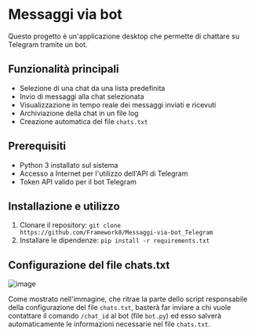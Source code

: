 # Messaggi via bot

Questo progetto è un'applicazione desktop che permette di chattare su Telegram tramite un bot.

## Funzionalità principali
- Selezione di una chat da una lista predefinita
- Invio di messaggi alla chat selezionata
- Visualizzazione in tempo reale dei messaggi inviati e ricevuti
- Archiviazione della chat in un file log
- Creazione automatica del file `chats.txt`

## Prerequisiti
- Python 3 installato sul sistema
- Accesso a Internet per l'utilizzo dell'API di Telegram
- Token API valido per il bot Telegram

## Installazione e utilizzo
1. Clonare il repository: `git clone https://github.com/Framework8/Messaggi-via-bot_Telegram`
2. Installare le dipendenze: `pip install -r requirements.txt`

## Configurazione del file chats.txt

![image](https://github.com/Framework8/Messaggi-via-bot_Telegram/assets/109827575/0b240d4b-9db1-442a-83bd-2ae7d1d4e76a)

Come mostrato nell'immagine, che ritrae la parte dello script responsabile della configurazione del file `chats.txt`, basterà far inviare a chi vuole contattare il comando `/chat_id` al bot (file `bot.py`) ed esso salverà automaticamente le informazioni necessarie nel file `chats.txt`.
